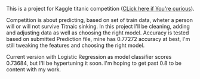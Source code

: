 This is a project for Kaggle titanic competition ([CLick here if You're curious](https://www.kaggle.com/c/titanic)).

Competition is about predicting, based on set of train data, wheter a person will or will not survive Titnaic sinking. In this project  I'll be cleaning, adding and adjusting data as well as choosing the right model.
Accuracy is tested based on submitted Prediction file, mine has 0.77272 accuracy at best, I'm still tweaking the features and choosing the right model.

Current version with Logistic Regression as model classifier scores 0.73684, but I'll be hypertuning it soon. I'm hoping to get past 0.8 to be content with my work.